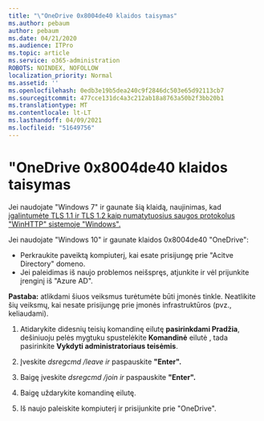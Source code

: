 ```yaml
---
title: "\"OneDrive 0x8004de40 klaidos taisymas"
ms.author: pebaum
author: pebaum
ms.date: 04/21/2020
ms.audience: ITPro
ms.topic: article
ms.service: o365-administration
ROBOTS: NOINDEX, NOFOLLOW
localization_priority: Normal
ms.assetid: ''
ms.openlocfilehash: 0edb3e19b5dea240c9f2846dc503e65d92113cb7
ms.sourcegitcommit: 477cce131dc4a3c212ab18a8763a50b2f3bb20b1
ms.translationtype: MT
ms.contentlocale: lt-LT
ms.lasthandoff: 04/09/2021
ms.locfileid: "51649756"
---
```

# <a name="fix-0x8004de40-error-in-onedrive"></a>"OneDrive 0x8004de40 klaidos taisymas

Jei naudojate "Windows 7" ir gaunate šią klaidą, naujinimas, kad [įgalintumėte TLS 1.1 ir TLS 1.2 kaip numatytuosius saugos protokolus "WinHTTP" sistemoje "Windows".](https://support.microsoft.com/topic/update-to-enable-tls-1-1-and-tls-1-2-as-default-secure-protocols-in-winhttp-in-windows-c4bd73d2-31d7-761e-0178-11268bb10392)

Jei naudojate "Windows 10" ir gaunate klaidos 0x8004de40 "OneDrive":

- Perkraukite paveiktą kompiuterį, kai esate prisijungę prie "Acitve Directory" domeno.
- Jei paleidimas iš naujo problemos neišspręs, atjunkite ir vėl prijunkite įrenginį iš "Azure AD". 

**Pastaba:** atlikdami šiuos veiksmus turėtumėte būti įmonės tinkle. Neatlikite šių veiksmų, kai nesate prisijungę prie įmonės infrastruktūros (pvz., keliaudami). 

1. Atidarykite didesnių teisių komandinę eilutę **pasirinkdami Pradžia**, dešiniuoju pelės mygtuku spustelėkite **Komandinė** eilutė , tada pasirinkite **Vykdyti administratoriaus teisėmis**.

1. Įveskite *dsregcmd /leave ir* paspauskite **"Enter".**

1. Baigę įveskite *dsregcmd /join ir* paspauskite **"Enter".**

1. Baigę uždarykite komandinę eilutę.

1. Iš naujo paleiskite kompiuterį ir prisijunkite prie "OneDrive".